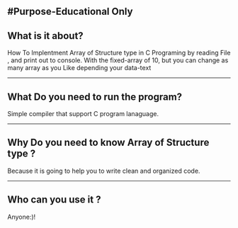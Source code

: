 #Purpose-Educational Only 
----------------------------------------------------------------------------------------------------------
## What is it about?

How To Implentment Array of Structure type in C Programing by reading File , and print out to console.
With the fixed-array of 10, but you can change as many array as you Like depending your data-text

----------------------------------------------------------------------------------------------------------

## What Do you need to run the program?

Simple compiler that support C program lanaguage.

----------------------------------------------------------------------------------------------------------

## Why Do you need to know Array of Structure type ?

Because it is going to help you to write clean and organized code.

----------------------------------------------------------------------------------------------------------

## Who can you use it ?

Anyone:)!


